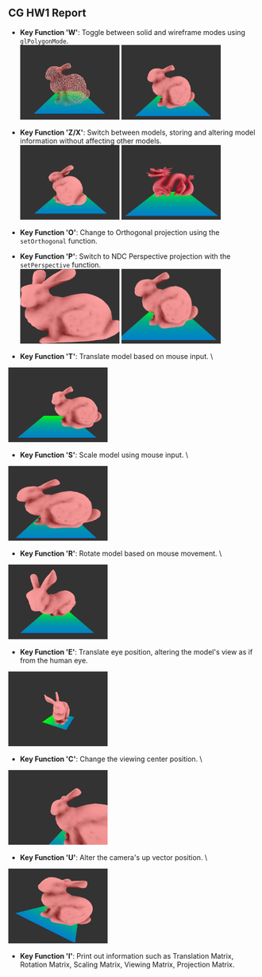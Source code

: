 ## CG HW1 Report

- **Key Function 'W'**: Toggle between solid and wireframe modes using `glPolygonMode`. \
<img src="pic/image.png" alt="drawing" width="200" height="150"/> <img src="pic/image-1.png" alt="drawing" width="200" height="150"/>


- **Key Function 'Z/X'**: Switch between models, storing and altering model information without affecting other models. \
<img src="pic/image-2.png" alt="drawing" width="200" height="150"/> <img src="pic/image-3.png" alt="drawing" width="200" height="150"/>


- **Key Function 'O'**: Change to Orthogonal projection using the `setOrthogonal` function.
- **Key Function 'P'**: Switch to NDC Perspective projection with the `setPerspective` function. \
<img src="pic/image-4.png" alt="drawing" width="200" height="150"/> <img src="pic/image-5.png" alt="drawing" width="200" height="150"/>

- **Key Function 'T'**: Translate model based on mouse input. \
<img src="pic/image-6.png" alt="drawing" width="200" height="150"/>

- **Key Function 'S'**: Scale model using mouse input. \
<img src="pic/image-7.png" alt="drawing" width="200" height="150"/>

- **Key Function 'R'**: Rotate model based on mouse movement. \
<img src="pic/image-8.png" alt="drawing" width="200" height="150"/>

- **Key Function 'E'**: Translate eye position, altering the model's view as if from the human eye.
<img src="pic/image-9.png" alt="drawing" width="200" height="150"/>

- **Key Function 'C'**: Change the viewing center position. \
<img src="pic/image-10.png" alt="drawing" width="200" height="150"/>

- **Key Function 'U'**: Alter the camera's up vector position. \
<img src="pic/image-11.png" alt="drawing" width="200" height="150"/>

- **Key Function 'I'**: Print out information such as Translation Matrix, Rotation Matrix, Scaling Matrix, Viewing Matrix, Projection Matrix.
